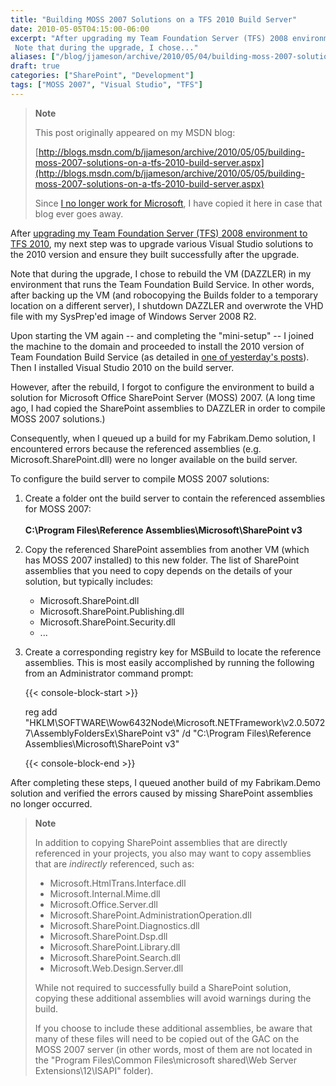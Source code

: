 ```yaml
---
title: "Building MOSS 2007 Solutions on a TFS 2010 Build Server"
date: 2010-05-05T04:15:00-06:00
excerpt: "After upgrading my Team Foundation Server (TFS) 2008 environment to TFS 2010 , my next step was to upgrade various Visual Studio solutions to the 2010 version and ensure they built successfully after the upgrade. 
 Note that during the upgrade, I chose..."
aliases: ["/blog/jjameson/archive/2010/05/04/building-moss-2007-solutions-on-a-tfs-2010-build-server.aspx", "/blog/jjameson/archive/2010/05/05/building-moss-2007-solutions-on-a-tfs-2010-build-server.aspx"]
draft: true
categories: ["SharePoint", "Development"]
tags: ["MOSS 2007", "Visual Studio", "TFS"]
---
```


> **Note**
>
> This post originally appeared on my MSDN blog:
>
> [http://blogs.msdn.com/b/jjameson/archive/2010/05/05/building-moss-2007-solutions-on-a-tfs-2010-build-server.aspx](http://blogs.msdn.com/b/jjameson/archive/2010/05/05/building-moss-2007-solutions-on-a-tfs-2010-build-server.aspx)
>
> Since
> [I no longer work for Microsoft](/blog/jjameson/2011/09/02/last-day-with-microsoft),
> I have copied it here in case that blog ever goes away.

After
[upgrading my Team Foundation Server (TFS) 2008 environment to TFS 2010](/blog/jjameson/2010/05/04/upgrade-team-foundation-server-2008-to-tfs-2010-and-sharepoint-server-2010-overview),
my next step was to upgrade various Visual Studio solutions to the 2010 version
and ensure they built successfully after the upgrade.

Note that during the upgrade, I chose to rebuild the VM (DAZZLER) in my
environment that runs the Team Foundation Build Service. In other words, after
backing up the VM (and robocopying the Builds folder to a temporary location on
a different server), I shutdown DAZZLER and overwrote the VHD file with my
SysPrep'ed image of Windows Server 2008 R2.

Upon starting the VM again -- and completing the "mini-setup" -- I joined the
machine to the domain and proceeded to install the 2010 version of Team
Foundation Build Service (as detailed in
[one of yesterday's posts](/blog/jjameson/2010/05/04/upgrade-team-foundation-server-2008-to-tfs-2010-and-sharepoint-server-2010)).
Then I installed Visual Studio 2010 on the build server.

However, after the rebuild, I forgot to configure the environment to build a
solution for Microsoft Office SharePoint Server (MOSS) 2007. (A long time ago, I
had copied the SharePoint assemblies to DAZZLER in order to compile MOSS 2007
solutions.)

Consequently, when I queued up a build for my Fabrikam.Demo solution, I
encountered errors because the referenced assemblies (e.g.
Microsoft.SharePoint.dll) were no longer available on the build server.

To configure the build server to compile MOSS 2007 solutions:

1. Create a folder ont the build server to contain the referenced assemblies for
   MOSS 2007:\
   \
   **C:\Program Files\Reference Assemblies\Microsoft\SharePoint v3**

2. Copy the referenced SharePoint assemblies from another VM (which has MOSS
   2007 installed) to this new folder. The list of SharePoint assemblies that
   you need to copy depends on the details of your solution, but typically
   includes:
   
   - Microsoft.SharePoint.dll
   - Microsoft.SharePoint.Publishing.dll
   - Microsoft.SharePoint.Security.dll
   - ...

3. Create a corresponding registry key for MSBuild to locate the reference
   assemblies. This is most easily accomplished by running the following from an
   Administrator command prompt:
   
   {{< console-block-start >}}
   
   reg add
   "HKLM\SOFTWARE\Wow6432Node\Microsoft\.NETFramework\v2.0.50727\AssemblyFoldersEx\SharePoint
   v3" /d "C:\Program Files\Reference Assemblies\Microsoft\SharePoint v3"
   
   {{< console-block-end >}}

After completing these steps, I queued another build of my Fabrikam.Demo
solution and verified the errors caused by missing SharePoint assemblies no
longer occurred.

> **Note**
>
> In addition to copying SharePoint assemblies that are directly referenced in
> your projects, you also may want to copy assemblies that are *indirectly*
> referenced, such as:
>
> - Microsoft.HtmlTrans.Interface.dll
> - Microsoft.Internal.Mime.dll
> - Microsoft.Office.Server.dll
> - Microsoft.SharePoint.AdministrationOperation.dll
> - Microsoft.SharePoint.Diagnostics.dll
> - Microsoft.SharePoint.Dsp.dll
> - Microsoft.SharePoint.Library.dll
> - Microsoft.SharePoint.Search.dll
> - Microsoft.Web.Design.Server.dll
>
> While not required to successfully build a SharePoint solution, copying these
> additional assemblies will avoid warnings during the build.
>
> If you choose to include these additional assemblies, be aware that many of
> these files will need to be copied out of the GAC on the MOSS 2007 server (in
> other words, most of them are not located in the "Program Files\Common
> Files\microsoft shared\Web Server Extensions\12\ISAPI" folder).
